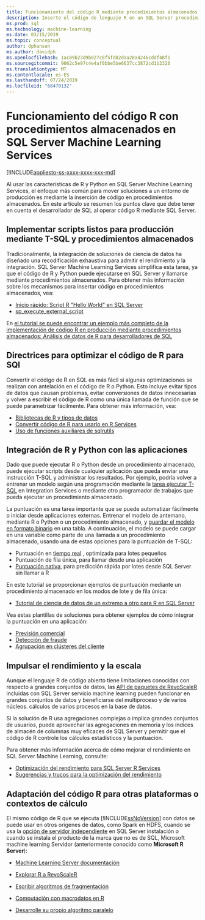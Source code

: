 ```yaml
---
title: Funcionamiento del código R mediante procedimientos almacenados
description: Inserte el código de lenguaje R en un SQL Server procedimiento almacenado para que esté disponible para cualquier aplicación cliente que tenga acceso a una base de datos de SQL Server.
ms.prod: sql
ms.technology: machine-learning
ms.date: 03/15/2019
ms.topic: conceptual
author: dphansen
ms.author: davidph
ms.openlocfilehash: 1ac89b23d9b027c8f5fd02daa28a4246cddf48f1
ms.sourcegitcommit: 9062c5e97c4e4af0bbe5be6637cc3872cd1b2320
ms.translationtype: MT
ms.contentlocale: es-ES
ms.lasthandoff: 07/24/2019
ms.locfileid: "68470132"
---
```

# <a name="operationalize-r-code-using-stored-procedures-in-sql-server-machine-learning-services"></a>Funcionamiento del código R con procedimientos almacenados en SQL Server Machine Learning Services
[!INCLUDE[appliesto-ss-xxxx-xxxx-xxx-md](../../includes/appliesto-ss-xxxx-xxxx-xxx-md.md)]

Al usar las características de R y Python en SQL Server Machine Learning Services, el enfoque más común para mover soluciones a un entorno de producción es mediante la inserción de código en procedimientos almacenados. En este artículo se resumen los puntos clave que debe tener en cuenta el desarrollador de SQL al operar código R mediante SQL Server.

## <a name="deploy-production-ready-script-using-t-sql-and-stored-procedures"></a>Implementar scripts listos para producción mediante T-SQL y procedimientos almacenados

Tradicionalmente, la integración de soluciones de ciencia de datos ha diseñado una recodificación exhaustiva para admitir el rendimiento y la integración. SQL Server Machine Learning Services simplifica esta tarea, ya que el código de R y Python puede ejecutarse en SQL Server y llamarse mediante procedimientos almacenados. Para obtener más información sobre los mecanismos para insertar código en procedimientos almacenados, vea:

+ [Inicio rápido: Script R "Hello World" en SQL Server](../../advanced-analytics/tutorials//quickstart-r-run-using-tsql.md)
+ [sp_execute_external_script](../../relational-databases/system-stored-procedures/sp-execute-external-script-transact-sql.md)

En [el tutorial se puede encontrar un ejemplo más completo de la implementación de código R en producción mediante procedimientos almacenados: Análisis de datos de R para desarrolladores de SQL](../../advanced-analytics/tutorials/sqldev-in-database-r-for-sql-developers.md)

## <a name="guidelines-for-optimizing-r-code-for-sql"></a>Directrices para optimizar el código de R para SQl

Convertir el código de R en SQL es más fácil si algunas optimizaciones se realizan con antelación en el código de R o Python. Esto incluye evitar tipos de datos que causan problemas, evitar conversiones de datos innecesarias y volver a escribir el código de R como una única llamada de función que se puede parametrizar fácilmente. Para obtener más información, vea:

+ [Bibliotecas de R y tipos de datos](r-libraries-and-data-types.md)
+ [Convertir código de R para usarlo en R Services](converting-r-code-for-use-in-sql-server.md)
+ [Uso de funciones auxiliares de sqlrutils](ref-r-sqlrutils.md)

## <a name="integrate-r-and-python-with-applications"></a>Integración de R y Python con las aplicaciones

Dado que puede ejecutar R o Python desde un procedimiento almacenado, puede ejecutar scripts desde cualquier aplicación que pueda enviar una instrucción T-SQL y administrar los resultados. Por ejemplo, podría volver a entrenar un modelo según una programación mediante la [tarea ejecutar T-SQL](https://docs.microsoft.com/sql/integration-services/control-flow/execute-t-sql-statement-task) en Integration Services o mediante otro programador de trabajos que pueda ejecutar un procedimiento almacenado.

La puntuación es una tarea importante que se puede automatizar fácilmente o iniciar desde aplicaciones externas. Entrenar el modelo de antemano, mediante R o Python o un procedimiento almacenado, y [guardar el modelo en formato binario](../tutorials/walkthrough-build-and-save-the-model.md) en una tabla. A continuación, el modelo se puede cargar en una variable como parte de una llamada a un procedimiento almacenado, usando una de estas opciones para la puntuación de T-SQL:

+ Puntuación en [tiempo real](../real-time-scoring.md) , optimizada para lotes pequeños
+ Puntuación de fila única, para llamar desde una aplicación
+ [Puntuación nativa](../sql-native-scoring.md), para predicción rápida por lotes desde SQL Server sin llamar a R

En este tutorial se proporcionan ejemplos de puntuación mediante un procedimiento almacenado en los modos de lote y de fila única:

+ [Tutorial de ciencia de datos de un extremo a otro para R en SQL Server](../tutorials/walkthrough-data-science-end-to-end-walkthrough.md)

Vea estas plantillas de soluciones para obtener ejemplos de cómo integrar la puntuación en una aplicación:

+ [Previsión comercial](https://github.com/Microsoft/SQL-Server-R-Services-Samples/blob/master/RetailForecasting/Introduction.md)
+ [Detección de fraude](https://github.com/Microsoft/r-server-fraud-detection)
+ [Agrupación en clústeres del cliente](https://github.com/Microsoft/sql-server-samples/tree/master/samples/features/r-services/getting-started/customer-clustering)

## <a name="boost-performance-and-scale"></a>Impulsar el rendimiento y la escala

Aunque el lenguaje R de código abierto tiene limitaciones conocidas con respecto a grandes conjuntos de datos, las [API de paquetes de RevoScaleR](ref-r-revoscaler.md) incluidas con SQL Server servicio machine learning pueden funcionar en grandes conjuntos de datos y beneficiarse del multiproceso y de varios núcleos. cálculos de varios procesos en la base de datos.

Si la solución de R usa agregaciones complejas o implica grandes conjuntos de usuarios, puede aprovechar las agregaciones en memoria y los índices de almacén de columnas muy eficaces de SQL Server y permitir que el código de R controle los cálculos estadísticos y la puntuación.

Para obtener más información acerca de cómo mejorar el rendimiento en SQL Server Machine Learning, consulte:

+ [Optimización del rendimiento para SQL Server R Services](../../advanced-analytics/r/sql-server-r-services-performance-tuning.md)
+ [Sugerencias y trucos para la optimización del rendimiento](https://gallery.cortanaintelligence.com/Tutorial/SQL-Server-Optimization-Tips-and-Tricks-for-Analytics-Services)

## <a name="adapt-r-code-for-other-platforms-or-compute-contexts"></a>Adaptación del código R para otras plataformas o contextos de cálculo

El mismo código de R que se ejecuta [!INCLUDE[ssNoVersion](../../includes/ssnoversion-md.md)] con datos se puede usar en otros orígenes de datos, como Spark en HDFS, cuando se usa la [opción de servidor independiente](../install/sql-machine-learning-standalone-windows-install.md) en SQL Server instalación o cuando se instala el producto de la marca que no es de SQL, Microsoft machine learning Servidor (anteriormente conocido como **Microsoft R Server**):

+ [Machine Learning Server documentación](https://docs.microsoft.com/r-server/)

+ [Explorar R a RevoScaleR](https://docs.microsoft.com/r-server/r/tutorial-r-to-revoscaler)

+ [Escribir algoritmos de fragmentación](https://docs.microsoft.com/r-server/r/how-to-developer-write-chunking-algorithms)

+ [Computación con macrodatos en R](https://docs.microsoft.com/r-server/r/tutorial-large-data-tips)

+ [Desarrolle su propio algoritmo paralelo](https://docs.microsoft.com/r-server/r-reference/revopemar/pemar)

